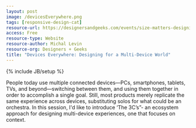 ```yaml
---
layout: post
image: /devicesEverywhere.png
tags: [responsive-design-cat]
resource-url: https://designersandgeeks.com/events/size-matters-designing-multi-device-experiences
access: Free
resource-type: Website
resource-author: Michal Levin
resource-org: Designers + Geeks
title: "Devices Everywhere: Designing for a Multi-Device World"
---
```

{% include JB/setup %}

People today use multiple connected devices—PCs, smartphones, tablets, TVs, and beyond—switching between them, and using them together in order to accomplish a single goal. Still, most products merely replicate the same experience across devices, substituting solos for what could be an orchestra. In this session, I'd like to introduce ‘The 3C’s”- an ecosystem approach for designing multi-device experiences, one that focuses on context.
